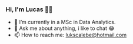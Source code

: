### Hi, I'm Lucas 👋🤙

- 🌱 I’m currently in a MSc in Data Analytics.
- 💬 Ask me about anything, i like to chat 😂
- 📫 How to reach me: lukscalebe@hotmail.com
